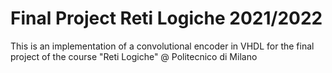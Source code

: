 # Final Project Reti Logiche 2021/2022
 
This is an implementation of a convolutional encoder in VHDL for the final project of the course "Reti Logiche" @ Politecnico di Milano
 
